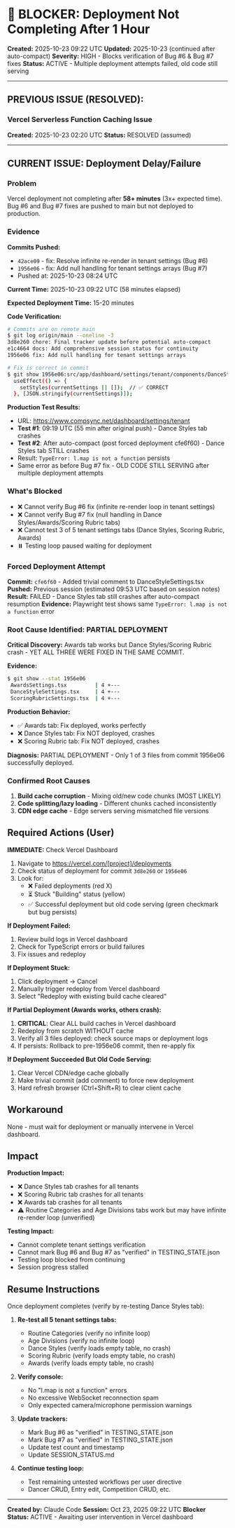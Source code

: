 # 🚨 BLOCKER: Deployment Not Completing After 1 Hour

**Created:** 2025-10-23 09:22 UTC
**Updated:** 2025-10-23 (continued after auto-compact)
**Severity:** HIGH - Blocks verification of Bug #6 & Bug #7 fixes
**Status:** ACTIVE - Multiple deployment attempts failed, old code still serving

---

## PREVIOUS ISSUE (RESOLVED):
### Vercel Serverless Function Caching Issue
**Created:** 2025-10-23 02:20 UTC
**Status:** RESOLVED (assumed)

---

## CURRENT ISSUE: Deployment Delay/Failure

### Problem
Vercel deployment not completing after **58+ minutes** (3x+ expected time). Bug #6 and Bug #7 fixes are pushed to main but not deployed to production.

### Evidence

**Commits Pushed:**
- `42ace09` - fix: Resolve infinite re-render in tenant settings (Bug #6)
- `1956e06` - fix: Add null handling for tenant settings arrays (Bug #7)
- Pushed at: 2025-10-23 08:24 UTC

**Current Time:** 2025-10-23 09:22 UTC (58 minutes elapsed)

**Expected Deployment Time:** 15-20 minutes

**Code Verification:**
```bash
# Commits are on remote main
$ git log origin/main --oneline -3
3d8e260 chore: Final tracker update before potential auto-compact
e1c4664 docs: Add comprehensive session status for continuity
1956e06 fix: Add null handling for tenant settings arrays

# Fix is correct in commit
$ git show 1956e06:src/app/dashboard/settings/tenant/components/DanceStyleSettings.tsx
  useEffect(() => {
    setStyles(currentSettings || []);  // ✅ CORRECT
  }, [JSON.stringify(currentSettings)]);
```

**Production Test Results:**
- URL: https://www.compsync.net/dashboard/settings/tenant
- **Test #1**: 09:19 UTC (55 min after original push) - Dance Styles tab crashes
- **Test #2**: After auto-compact (post forced deployment cfe6f60) - Dance Styles tab STILL crashes
- Result: `TypeError: l.map is not a function` persists
- Same error as before Bug #7 fix - OLD CODE STILL SERVING after multiple deployment attempts

### What's Blocked
- ❌ Cannot verify Bug #6 fix (infinite re-render loop in tenant settings)
- ❌ Cannot verify Bug #7 fix (null handling in Dance Styles/Awards/Scoring Rubric tabs)
- ❌ Cannot test 3 of 5 tenant settings tabs (Dance Styles, Scoring Rubric, Awards)
- ⏸️ Testing loop paused waiting for deployment

### Forced Deployment Attempt

**Commit:** `cfe6f60` - Added trivial comment to DanceStyleSettings.tsx
**Pushed:** Previous session (estimated 09:53 UTC based on session notes)
**Result:** FAILED - Dance Styles tab still crashes after auto-compact resumption
**Evidence:** Playwright test shows same `TypeError: l.map is not a function` error

### Root Cause Identified: PARTIAL DEPLOYMENT

**Critical Discovery:** Awards tab works but Dance Styles/Scoring Rubric crash - YET ALL THREE WERE FIXED IN THE SAME COMMIT.

**Evidence:**
```bash
$ git show --stat 1956e06
 AwardsSettings.tsx         | 4 +---
 DanceStyleSettings.tsx     | 4 +---
 ScoringRubricSettings.tsx  | 4 +---
```

**Production Behavior:**
- ✅ Awards tab: Fix deployed, works perfectly
- ❌ Dance Styles tab: Fix NOT deployed, crashes
- ❌ Scoring Rubric tab: Fix NOT deployed, crashes

**Diagnosis:** PARTIAL DEPLOYMENT - Only 1 of 3 files from commit 1956e06 successfully deployed.

### Confirmed Root Causes
1. **Build cache corruption** - Mixing old/new code chunks (MOST LIKELY)
2. **Code splitting/lazy loading** - Different chunks cached inconsistently
3. **CDN edge cache** - Edge servers serving mismatched file versions

## Required Actions (User)

**IMMEDIATE:** Check Vercel Dashboard

1. Navigate to https://vercel.com/[project]/deployments
2. Check status of deployment for commit `3d8e260` or `1956e06`
3. Look for:
   - ❌ Failed deployments (red X)
   - ⏳ Stuck "Building" status (yellow)
   - ✅ Successful deployment but old code serving (green checkmark but bug persists)

**If Deployment Failed:**
1. Review build logs in Vercel dashboard
2. Check for TypeScript errors or build failures
3. Fix issues and redeploy

**If Deployment Stuck:**
1. Click deployment → Cancel
2. Manually trigger redeploy from Vercel dashboard
3. Select "Redeploy with existing build cache cleared"

**If Partial Deployment (Awards works, others crash):**
1. **CRITICAL**: Clear ALL build caches in Vercel dashboard
2. Redeploy from scratch WITHOUT cache
3. Verify all 3 files deployed: check source maps or deployment logs
4. If persists: Rollback to pre-1956e06 commit, then re-apply fix

**If Deployment Succeeded But Old Code Serving:**
1. Clear Vercel CDN/edge cache globally
2. Make trivial commit (add comment) to force new deployment
3. Hard refresh browser (Ctrl+Shift+R) to clear client cache

## Workaround
None - must wait for deployment or manually intervene in Vercel dashboard.

## Impact

**Production Impact:**
- ❌ Dance Styles tab crashes for all tenants
- ❌ Scoring Rubric tab crashes for all tenants
- ❌ Awards tab crashes for all tenants
- ⚠️ Routine Categories and Age Divisions tabs work but may have infinite re-render loop (unverified)

**Testing Impact:**
- Cannot complete tenant settings verification
- Cannot mark Bug #6 and Bug #7 as "verified" in TESTING_STATE.json
- Testing loop blocked from continuing
- Session progress stalled

## Resume Instructions

Once deployment completes (verify by re-testing Dance Styles tab):

1. **Re-test all 5 tenant settings tabs:**
   - Routine Categories (verify no infinite loop)
   - Age Divisions (verify no infinite loop)
   - Dance Styles (verify loads empty table, no crash)
   - Scoring Rubric (verify loads empty table, no crash)
   - Awards (verify loads empty table, no crash)

2. **Verify console:**
   - No "l.map is not a function" errors
   - No excessive WebSocket reconnection spam
   - Only expected camera/microphone permission warnings

3. **Update trackers:**
   - Mark Bug #6 as "verified" in TESTING_STATE.json
   - Mark Bug #7 as "verified" in TESTING_STATE.json
   - Update test count and timestamp
   - Update SESSION_STATUS.md

4. **Continue testing loop:**
   - Test remaining untested workflows per user directive
   - Dancer CRUD, Entry edit, Competition CRUD, etc.

---

**Created by:** Claude Code
**Session:** Oct 23, 2025 09:22 UTC
**Blocker Status:** ACTIVE - Awaiting user intervention in Vercel dashboard
